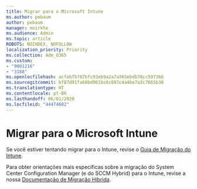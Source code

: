 ```yaml
---
title: Migrar para o Microsoft Intune
ms.author: pebaum
author: pebaum
manager: mnirkhe
ms.audience: Admin
ms.topic: article
ROBOTS: NOINDEX, NOFOLLOW
localization_priority: Priority
ms.collection: Adm_O365
ms.custom:
- "9001216"
- "3188"
ms.openlocfilehash: acfebfb787bfc93eb9a2a7a365ebdb78cc597366
ms.sourcegitcommit: bf87d91fa60bd961bc6c887c4a4be7a3c7665b38
ms.translationtype: HT
ms.contentlocale: pt-BR
ms.lasthandoff: 06/01/2020
ms.locfileid: "44474602"
---
```

# <a name="migrating-to-microsoft-intune"></a>Migrar para o Microsoft Intune

Se você estiver tentando migrar para o Intune, revise o [Guia de Migração do Intune](https://docs.microsoft.com/intune/fundamentals/migration-guide).

Para obter orientações mais específicas sobre a migração do System Center Configuration Manager (e do SCCM Hybrid) para o Intune, revise a nossa [Documentação de Migração Híbrida](https://docs.microsoft.com/sccm/mdm/deploy-use/migrate-hybridmdm-to-intunesa). 